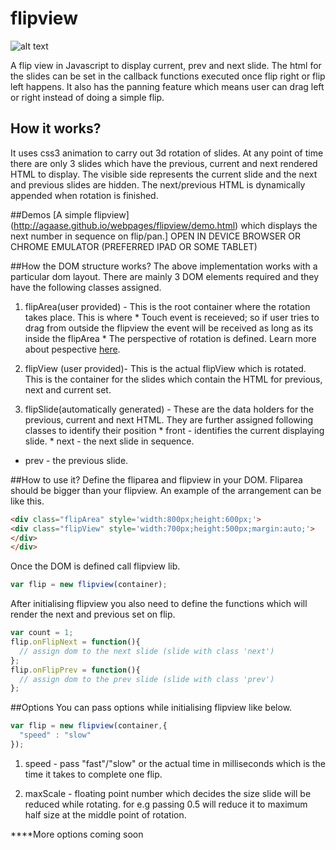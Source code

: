 flipview 
========

![alt text](https://lh4.googleusercontent.com/-WVO0MaxF3SM/U51mzlvMFRI/AAAAAAAAJfw/CZcNtTPSwBg/s279/flipview_sample.gif "This is what it looks like but more smoother.")

A flip view in Javascript to display current, prev and next slide. The html for the slides can be set in the callback functions executed once flip right or flip left happens. It also has the panning feature which means user can drag left or right instead of doing a simple flip. 


## How it works?
It uses css3 animation to carry out 3d rotation of slides. At any point of time there are only 3 slides which have the previous, current and next rendered HTML to display. The visible side represents the current slide and the next and previous slides are hidden. The next/previous HTML is dynamically appended when rotation is finished.


##Demos
[A simple flipview] (http://agaase.github.io/webpages/flipview/demo.html) which displays the next number in sequence on flip/pan.] OPEN IN DEVICE BROWSER OR CHROME EMULATOR (PREFERRED IPAD OR SOME TABLET)

##How the DOM structure works?
The above implementation works with a particular dom layout. There are mainly 3 DOM elements required and they have the following classes assigned.

  1. flipArea(user provided) - This is the root container where the rotation takes place. This is where 
    * Touch event is receieved; so if user tries to drag from outside the flipview the event will be received as long as its inside the flipArea
    * The perspective of rotation is defined. Learn more about pespective [here](https://developer.mozilla.org/en-US/docs/Web/CSS/perspective).
  
  2. flipView (user provided)-  This is the actual flipView which is rotated. This is the container for the slides which contain the HTML for previous, next and current set.
  3. flipSlide(automatically generated) - These are the data holders for the previous, current and next HTML. They are further assigned following classes to identify their position
    * front - identifies the current displaying slide.
    * next - the next slide in sequence.
  * prev - the previous slide.

##How to use it?
Define the fliparea and flipview in your DOM. Fliparea should be bigger than your flipview. An example of the arrangement can be like this.

```html
<div class="flipArea" style='width:800px;height:600px;'>
<div class="flipView" style='width:700px;height:500px;margin:auto;'>
</div>
</div>
```
Once the DOM is defined call flipview lib.
```javascript
var flip = new flipview(container);
```
After initialising flipview you also need to define the functions which will render the next and previous set on flip.
```javascript
var count = 1;
flip.onFlipNext = function(){
  // assign dom to the next slide (slide with class 'next')
};
flip.onFlipPrev = function(){
  // assign dom to the prev slide (slide with class 'prev')
};
```

##Options
You can pass options while initialising flipview like below.
```javascript
var flip = new flipview(container,{
  "speed" : "slow"
});
```

1. speed - pass "fast"/"slow" or the actual time in milliseconds which is the time it takes to complete one flip.

2. maxScale - floating point number which decides the size slide will be reduced while rotating. for e.g passing 0.5 will reduce it to maximum half size at the middle point of rotation.

****More options coming soon

